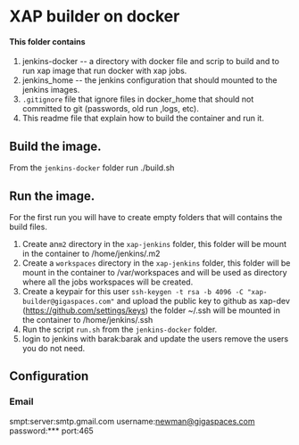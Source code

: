 # XAP builder on docker

#### This folder contains

1. jenkins-docker -- a directory with docker file and scrip to build and to run xap image that run docker with xap jobs.
2. jenkins_home -- the jenkins configuration that should mounted to the jenkins images.
3. `.gitignore` file that ignore files in docker_home that should not committed to git (passwords, old run ,logs, etc).
4. This readme file that explain how to build the container and run it.

## Build the image.

From the `jenkins-docker` folder run ./build.sh
  
## Run the image.
For the first run you will have to create empty folders that will contains the build files.

1. Create an`m2` directory in the `xap-jenkins` folder, this folder will be mount in the container to /home/jenkins/.m2
2. Create a `workspaces`  directory in the `xap-jenkins` folder, this folder will be mount in the container to /var/workspaces and will be used as directory where all the jobs workspaces will be created.
3. Create a keypair for this user `ssh-keygen -t rsa -b 4096 -C "xap-builder@gigaspaces.com"` and upload the public key to github as xap-dev (https://github.com/settings/keys) the folder ~/.ssh will be mounted in the container to /home/jenkins/.ssh
4. Run the script `run.sh` from the `jenkins-docker` folder.
5. login to jenkins with barak:barak and update the users remove the users you do not need.

## Configuration

### Email 

smpt:server:smtp.gmail.com
username:newman@gigaspaces.com
password:***
port:465








 